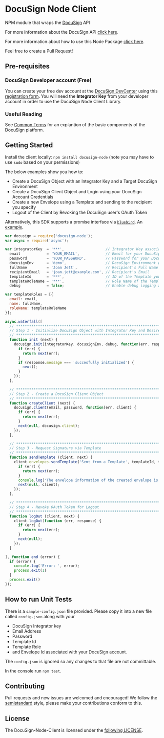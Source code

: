 DocuSign Node Client
===========

NPM module that wraps the <a href="https://www.docusign.com">DocuSign</a> API

For more information about the DocuSign API <a href="https://www.docusign.com/developer-center">click here</a>.

For more information about how to use this Node Package <a href="https://github.com/docusign/DocuSign-Node-Client/wiki">click here</a>.

Feel free to create a Pull Request!

Pre-requisites
----------

### DocuSign Developer account (Free)

You can create your free dev account at the [DocuSign DevCenter](https://www.docusign.com/developer-center) using this [registration form](https://www.docusign.com/developer-center/get-started). You will need the **Integrator Key** from your developer account in order to use the DocuSign Node Client Library.

### Useful Reading

See [Common Terms](https://www.docusign.com/developer-center/explore/overview) for an explantion of the basic components of the DocuSign platform.

Getting Started
----------

Install the client locally:  `npm install docusign-node` (note you may have to use `sudo` based on your permissions)

The below examples show you how to:
- Create a DocuSign Object with an Integrator Key and a Target DocuSign Environment
- Create a DocuSign Client Object and Login using your DocuSign Account Credentials
- Create a new Envelope using a Template and sending to the recipient you specify
- Logout of the Client by Revoking the DocuSign user's OAuth Token

Alternatively, this SDK supports a promise interface via [`bluebird`](https://www.npmjs.com/package/bluebird). An [example](./examples/promise.js).

```javascript
var docusign = require('docusign-node');
var async = require('async');

var integratorKey  = '***',                   // Integrator Key associated with your DocuSign Integration
  email            = 'YOUR_EMAIL',            // Email for your DocuSign Account
  password         = 'YOUR_PASSWORD',         // Password for your DocuSign Account
  docusignEnv      = 'demo',                  // DocuSign Environment generally demo for testing purposes
  fullName         = 'Joan Jett',             // Recipient's Full Name
  recipientEmail   = 'joan.jett@example.com', // Recipient's Email
  templateId       = '***',                   // ID of the Template you want to create the Envelope with
  templateRoleName = '***',                   // Role Name of the Template
  debug            = false;                   // Enable debug logging and debug responses from API

var templateRoles = [{
  email: email,
  name: fullName,
  roleName: templateRoleName
}];

async.waterfall([
  // **********************************************************************************
  // Step 1 - Initialize DocuSign Object with Integrator Key and Desired Environment
  // **********************************************************************************
  function init (next) {
    docusign.init(integratorKey, docusignEnv, debug, function(err, response) {
      if (err) {
        return next(err);
      }
      if (response.message === 'succesfully initialized') {
        next();
      }
    });
  },

  // **********************************************************************************
  // Step 2 - Create a DocuSign Client Object
  // **********************************************************************************
  function createClient (next) {
    docusign.client(email, password, function(err, client) {
      if (err) {
        return next(err);
      }
      next(null, docusign.client);
    });
  },

  // **********************************************************************************
  // Step 3 - Request Signature via Template
  // **********************************************************************************
  function sendTemplate (client, next) {
    client.envelopes.sendTemplate('Sent from a Template', templateId, templateRoles, function (err, response) {
      if (err) {
        return next(err);
      }
      console.log('The envelope information of the created envelope is: \n' + JSON.stringify(response));
      next(null, client);
    });
  },

  // **********************************************************************************
  // Step 4 - Revoke OAuth Token for Logout
  // **********************************************************************************
  function logOut (client, next) {
    client.logOut(function (err, response) {
      if (err) {
        return next(err);
      }
      next(null);
    });
  }

], function end (error) {
  if (error) {
    console.log('Error: ', error);
    process.exit(1)
  }
  process.exit()
});
```

How to run Unit Tests
-----------

There is a `sample-config.json` file provided. Please copy it into a new file called `config.json` along with your
 - DocuSign Integrator key
 - Email Address
 - Password
 - Template Id
 - Template Role
 - and Envelope Id associated with your DocuSign account.

The `config.json` is ignored so any changes to that file are not committable.

In the console run `npm test`.

Contributing
----------

Pull requests and new issues are welcomed and encouraged!
We follow the [semistandard](https://www.npmjs.com/package/semistandard) style, please make your contributions conform to this.

License
----------

The DocuSign-Node-Client is licensed under the [following LICENSE](LICENSE).
